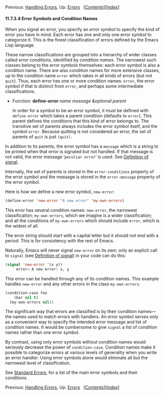 

Previous: [Handling Errors](Handling-Errors.html), Up: [Errors](Errors.html)   \[[Contents](index.html#SEC_Contents "Table of contents")]\[[Index](Index.html "Index")]

#### 11.7.3.4 Error Symbols and Condition Names

When you signal an error, you specify an *error symbol* to specify the kind of error you have in mind. Each error has one and only one error symbol to categorize it. This is the finest classification of errors defined by the Emacs Lisp language.

These narrow classifications are grouped into a hierarchy of wider classes called *error conditions*, identified by *condition names*. The narrowest such classes belong to the error symbols themselves: each error symbol is also a condition name. There are also condition names for more extensive classes, up to the condition name `error` which takes in all kinds of errors (but not `quit`). Thus, each error has one or more condition names: `error`, the error symbol if that is distinct from `error`, and perhaps some intermediate classifications.

*   Function: **define-error** *name message \&optional parent*

    In order for a symbol to be an error symbol, it must be defined with `define-error` which takes a parent condition (defaults to `error`). This parent defines the conditions that this kind of error belongs to. The transitive set of parents always includes the error symbol itself, and the symbol `error`. Because quitting is not considered an error, the set of parents of `quit` is just `(quit)`.

In addition to its parents, the error symbol has a `message` which is a string to be printed when that error is signaled but not handled. If that message is not valid, the error message ‘`peculiar error`’ is used. See [Definition of signal](Signaling-Errors.html#Definition-of-signal).

Internally, the set of parents is stored in the `error-conditions` property of the error symbol and the message is stored in the `error-message` property of the error symbol.

Here is how we define a new error symbol, `new-error`:

```lisp
(define-error 'new-error "A new error" 'my-own-errors)
```

This error has several condition names: `new-error`, the narrowest classification; `my-own-errors`, which we imagine is a wider classification; and all the conditions of `my-own-errors` which should include `error`, which is the widest of all.

The error string should start with a capital letter but it should not end with a period. This is for consistency with the rest of Emacs.

Naturally, Emacs will never signal `new-error` on its own; only an explicit call to `signal` (see [Definition of signal](Signaling-Errors.html#Definition-of-signal)) in your code can do this:

```lisp
(signal 'new-error '(x y))
     error→ A new error: x, y
```

This error can be handled through any of its condition names. This example handles `new-error` and any other errors in the class `my-own-errors`:

```lisp
(condition-case foo
    (bar nil t)
  (my-own-errors nil))
```

The significant way that errors are classified is by their condition names—the names used to match errors with handlers. An error symbol serves only as a convenient way to specify the intended error message and list of condition names. It would be cumbersome to give `signal` a list of condition names rather than one error symbol.

By contrast, using only error symbols without condition names would seriously decrease the power of `condition-case`. Condition names make it possible to categorize errors at various levels of generality when you write an error handler. Using error symbols alone would eliminate all but the narrowest level of classification.

See [Standard Errors](Standard-Errors.html), for a list of the main error symbols and their conditions.

Previous: [Handling Errors](Handling-Errors.html), Up: [Errors](Errors.html)   \[[Contents](index.html#SEC_Contents "Table of contents")]\[[Index](Index.html "Index")]
